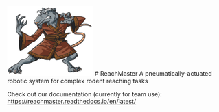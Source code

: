 <img src="docs/source/art/splinter.png" alt="ReachMaster logo" width="200px">
# ReachMaster
A pneumatically-actuated robotic system for complex rodent reaching tasks

Check out our documentation (currently for team use):
https://reachmaster.readthedocs.io/en/latest/
